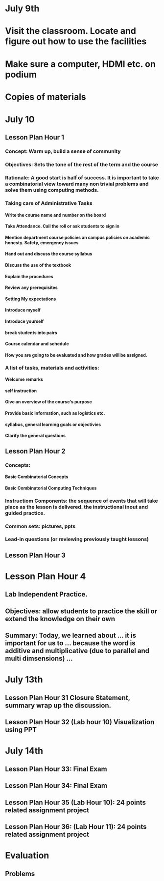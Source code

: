# July 9th
# Visit the classroom. Locate and figure out how to use the facilities
# Make sure a computer, HDMI etc. on podium 
# Copies of materials

# July 10
## Lesson Plan Hour 1
### Concept:  Warm up, build a sense of community
### Objectives: Sets the tone of the rest of the term and the course
### Rationale: A good start is half of success. It is important to take a combinatorial view toward many non trivial problems and solve them using computing methods.
### Taking care of Administrative Tasks
#### Write the course name and number on the board
#### Take Attendance. Call the roll or ask students to sign in
#### Mention department course policies an campus policies on academic honesty. Safety, emergency issues
#### Hand out and discuss the course syllabus
#### Discuss the use of the textbook
#### Explain the procedures
#### Review any prerequisites
#### Setting My expectations
#### Introduce myself
#### Introduce yourself
#### break students into pairs
#### Course calendar and schedule
#### How you are going to be evaluated and how grades will be assigned.

### A list of tasks, materials and activities:
#### Welcome remarks
#### self instruction 
#### Give an overview of the course's purpose
#### Provide basic information, such as logistics etc.
#### syllabus, general learning goals or objectivies
#### Clarify the general questions


## Lesson Plan Hour 2
### Concepts: 
#### Basic Combinatorial Concepts
#### Basic Combinatorial Computing Techniques
### Instructiom Components: the sequence of events that will take place as the lesson is delivered. the instructional inout and guided practice.
### Common sets: pictures, ppts
### Lead-in questions (or reviewing previously taught lessons)


## Lesson Plan Hour 3
### 

# Lesson Plan Hour 4
## Lab Independent Practice. 
## Objectives: allow students to practice the skill or extend the knowledge on their own 

## Summary: Today, we learned about ... it is important for us to ... because the word is additive and multiplicative (due to parallel and multi dimsensions) ...
# July 13th

## Lesson Plan Hour 31 Closure Statement, summary wrap up the discussion.
## Lesson Plan Hour 32 (Lab hour 10) Visualization using PPT 

# July 14th
## Lesson Plan Hour 33: Final Exam 
## Lesson Plan Hour 34: Final Exam
## Lesson Plan Hour 35 (Lab Hour 10): 24 points related assignment project 
## Lesson Plan Hour 36: (Lab Hour 11): 24 points related assignment project

# Evaluation
## Problems 
